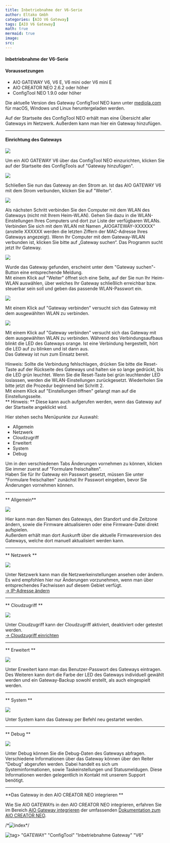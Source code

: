 ```yaml
---
title: Inbetriebnahme der V6-Serie
author: Eltako Gmbh
categories: [AIO V6 Gateway]
tags: [AIO V6 Gateway]
math: true
mermaid: true
image:
src:
---
```


#### Inbetriebnahme der V6-Serie

#### Voraussetzungen

  - AIO GATEWAY V6, V6 E, V6 mini oder V6 mini E
  - AIO CREATOR NEO 2.6.2 oder höher
  - ConfigTool NEO 1.9.0 oder höher

Die aktuelle Version des Gateway ConfigTool NEO kann unter
[mediola.com](https://www.mediola.com/service#downloads?type=software&product=configtoolneo)
für macOS, Windows und Linux heruntergeladen werden.

Auf der Startseite des ConfigTool NEO erhält man eine Übersicht aller
Gateways im Netzwerk. Außerdem kann man hier ein Gateway hinzufügen.  

-----

#### Einrichtung des Gateways

![](/de/v6/config_v6_inbetriebnahme.png)

Um ein AIO GATEWAY V6 über das ConfigTool NEO einzurichten, klicken Sie
auf der Startseite des ConfigTools auf "Gateway hinzufügen".

![](/de/v6/configv6_strom.png)

Schließen Sie nun das Gateway an den Strom an. Ist das AIO GATEWAY V6
mit dem Strom verbunden, klicken Sie auf "Weiter".

![](/de/v6/configv6-connect-wifi.png)

Als nächsten Schritt verbinden Sie den Computer mit dem WLAN des
Gateways (nicht mit Ihrem Heim-WLAN). Gehen Sie dazu in die
WLAN-Einstellungen Ihres Computers und dort zur Liste der verfügbaren
WLANs. Verbinden Sie sich mit dem WLAN mit Namen „AIOGATEWAY–XXXXXX“
(anstelle XXXXXX werden die letzten Ziffern der MAC-Adresse Ihres
Gateways angezeigt). Wenn Ihr Computer mit dem Gateway-WLAN verbunden
ist, klicken Sie bitte auf „Gateway suchen“. Das Programm sucht jetzt
Ihr Gateway.

![](/de/v6/configv6-wlan.png)

Wurde das Gateway gefunden, erscheint unter dem "Gateway suchen"-Button
eine entsprechende Meldung.  
Mit einem Klick auf "Weiter" öffnet sich eine Seite, auf der Sie nun Ihr
Heim-WLAN auswählen, über welches Ihr Gateway schließlich erreichbar
bzw. steuerbar sein soll und geben das passende WLAN-Passwort ein.

![](/de/v6/configv6wlan2.png)

Mit einem Klick auf "Gateway verbinden" versucht sich das Gateway mit
dem ausgewählten WLAN zu verbinden.

![](/de/v6/configv6-fertig.png)

Mit einem Klick auf "Gateway verbinden" versucht sich das Gateway mit
dem ausgewählten WLAN zu verbinden. Während des Verbindungsaufbaus
blinkt die LED des Gateways orange. Ist eine Verbindung hergestellt,
hört die LED auf zu blinken und ist dann aus.  
Das Gateway ist nun zum Einsatz bereit.

<span class="underline">Hinweis</span>: Sollte die Verbindung
fehlschlagen, drücken Sie bitte die Reset-Taste auf der Rückseite des
Gateways und halten sie so lange gedrückt, bis die LED grün leuchtet.
Wenn Sie die Reset-Taste bei grün leuchtender LED loslassen, werden die
WLAN-Einstellungen zurückgesetzt. Wiederholen Sie bitte jetzt die
Prozedur beginnend bei Schritt 2.  
Mit einem Klick auf "Einstellungen öffnen" gelangt man auf die
Einstellungsseite.  
\*\* Hinweis: \*\* Diese kann auch aufgerufen werden, wenn das Gateway
auf der Startseite angeklickt wird.

Hier stehen sechs Menüpunkte zur Auswahl:

  - Allgemein
  - Netzwerk
  - Cloudzugriff
  - Erweitert
  - System
  - Debug

Um in den verschiedenen Tabs Änderungen vornehmen zu können, klicken Sie
immer zuerst auf "Formulare freischalten".  
Haben Sie für Ihr Gateway ein Passwort gesetzt, müssen Sie unter
"Formulare freischalten" zunächst Ihr Passwort eingeben, bevor Sie
Änderungen vornehmen können.

-----

\*\* Allgemein\*\*

![](/de/v6/configv6-allgemein.png)

Hier kann man den Namen des Gateways, den Standort und die Zeitzone
ändern, sowie die Firmware aktualisieren oder eine Firmware-Datei
direkt aufspielen.  
Außerdem erhält man dort Auskunft über die aktuelle Firmwareversion des
Gateways, welche dort manuell aktualisiert werden kann.

-----

\*\* Netzwerk \*\*

![](/de/v6/configv6-netzwerke.png)

Unter Netzwerk kann man die Netzwerkeinstellungen ansehen oder ändern.  
Es wird empfohlen hier nur Änderungen vorzunehmen, wenn man über
entsprechendes Fachwissen auf diesem Gebiet verfügt.  
[→ IP-Adresse ändern](/de/v6/ip_ändern)

-----

\*\* Cloudzugriff \*\*

![](/de/v6/configv6_cloud.png)

Unter Cloudzugriff kann der Cloudzugriff aktiviert, deaktiviert oder
getestet werden.  
[→ Cloudzugriff einrichten](/de/v6/cloudzugriff)

-----

\*\* Erweitert \*\*

![](/de/v6/configv6-erweitert.png)

Unter Erweitert kann man das Benutzer-Passwort des Gateways eintragen.  
Des Weiteren kann dort die Farbe der LED des Gateways individuell
gewählt werden und ein Gateway-Backup sowohl erstellt, als auch
eingespielt werden.

-----

\*\* System \*\*

![](/de/v6/configv6_system.png)

Unter System kann das Gateway per Befehl neu gestartet werden.

-----

\*\* Debug \*\*

![](/de/v6/config-v6-debug.png)

Unter Debug können Sie die Debug-Daten des Gateways abfragen.
Verschiedene Informationen über das Gateway können über den Reiter
"Debug" abgerufen werden. Dabei handelt es sich um Systeminformationen,
sowie Taskeinstellungen und Statusmeldugen. Diese Informationen werden
gelegentlich in Kontakt mit unserem Support benötigt.

-----

\*\*Das Gateway in den AIO CREATOR NEO integrieren \*\*

Wie Sie AIO GATEWAYs in den AIO CREATOR NEO integrieren, erfahren Sie im
Bereich [AIO Gateway
integrieren](/de/creator/ui-menu-devicemanager-aiogateway) der
umfassenden [Dokumentation zum AIO CREATOR NEO](/de/creator/start).

/\*![index](index)\*/

![tag\> "GATEWAY" "ConfigTool" "Inbetriebnahme Gateway"
"V6"](tag\>%20"GATEWAY"%20"ConfigTool"%20"Inbetriebnahme%20Gateway"%20"V6")
